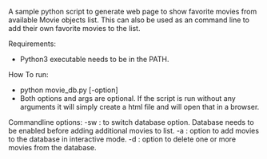 A sample python script to generate web page to show favorite movies from available Movie objects list.
This can also be used as an command line to add their own favorite movies to the list.

Requirements:
*   Python3 executable needs to be in the PATH.

How To run:
*   python movie_db.py [-option]
*   Both options and args are optional.
    If the script is run without any arguments it will simply create a html file and will open that in a browser.

Commandline options:
    -sw :  to switch database option. Database needs to be enabled before adding additional movies to list.
    -a  :  option to add movies to the database in interactive mode.
    -d  :  option to delete one or more movies from the database.
